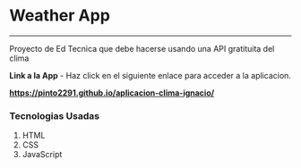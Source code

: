 # Weather App
-----------------------------------

Proyecto de Ed Tecnica que debe hacerse usando una API gratituita del clima

**Link a la App** - Haz click en el siguiente enlace para acceder a la aplicacion.

**https://pinto2291.github.io/aplicacion-clima-ignacio/**

### Tecnologias Usadas

1. HTML
2. CSS
3. JavaScript